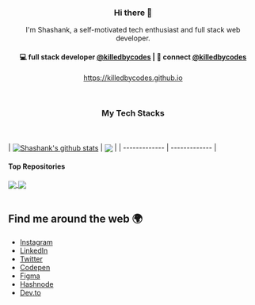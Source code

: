 <h3 align="center"> Hi there 👋</h3>

<p align="center">
I'm Shashank, a self-motivated tech enthusiast and full stack web developer.
</p>

<h4 align="center">
💻 full stack developer <a href="https://github.com/killedbycoes">@killedbycodes</a> | 💬 connect <a href="https://twitter.com/killedbycodes">@killedbycodes</a>
</h4>
<p  align="center">
<a href="https://killedbycodes.github.io/">https://killedbycodes.github.io</a>
</p>

<br/>
<h3 align="center">
My Tech Stacks
</h3>
<br>
<br>
| <a href="https://github.com/killedbycodes/github-readme-stats"><img align="center" src="https://github-readme-stats.vercel.app/api?username=killedbycodes&show_icons=true&include_all_commits=true&theme=buefy&hide_border=true" alt="Shashank's github stats" /></a> | <a href="https://github.com/killedbycodes/github-readme-stats"><img align="center" src="https://github-readme-stats.vercel.app/api/top-langs/?username=killedbycodes&layout=compact&theme=buefy&hide_border=true" /></a> |
| ------------- | ------------- |

#### Top Repositories


<a href="https://github.com/killedbycodes/github-readme-stats">
  <img align="center" src="https://github-readme-stats.vercel.app/api/pin/?username=killedbycodes&repo=github-readme-stats&theme=buefy" />
</a>
<a href="https://github.com/killedbycodes/killedbycodes.github.io">
  <img align="center" src="https://github-readme-stats.vercel.app/api/pin/?username=killedbycodes&repo=killedbycodes.github.io&theme=buefy" />
</a>

<br />
<br />

## Find me around the web 🌍

- [Instagram](https://www.instagram.com/killedbycodes/)
- [LinkedIn](https://www.linkedin.com/in/saviomartin)
- [Twitter](https://twitter.com/saviomartin7)
- [Codepen](https://codepen.io/saviomartin/)
- [Figma](https://www.figma.com/@saviomartin)
- [Hashnode](https://hashnode.com/@saviomartin)
- [Dev.to](https://dev.to/saviomartin)
